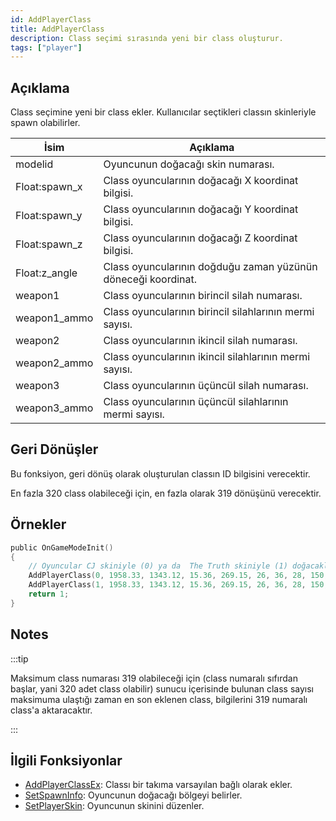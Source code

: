 ```yaml
---
id: AddPlayerClass
title: AddPlayerClass
description: Class seçimi sırasında yeni bir class oluşturur.
tags: ["player"]
---
```


## Açıklama

Class seçimine yeni bir class ekler. Kullanıcılar seçtikleri classın skinleriyle spawn olabilirler.

| İsim          | Açıklama                                                      |
| ------------- | ------------------------------------------------------------- |
| modelid       | Oyuncunun doğacağı skin numarası.                             |
| Float:spawn_x | Class oyuncularının doğacağı X koordinat bilgisi.     		|
| Float:spawn_y | Class oyuncularının doğacağı Y koordinat bilgisi.     		|
| Float:spawn_z | Class oyuncularının doğacağı Z koordinat bilgisi.     		|
| Float:z_angle | Class oyuncularının doğduğu zaman yüzünün döneceği koordinat. |
| weapon1       | Class oyuncularının birincil silah numarası.                  |
| weapon1_ammo  | Class oyuncularının birincil silahlarının mermi sayısı.       |
| weapon2       | Class oyuncularının ikincil silah numarası.                   |
| weapon2_ammo  | Class oyuncularının ikincil silahlarının mermi sayısı.        |
| weapon3       | Class oyuncularının üçüncül silah numarası.                   |
| weapon3_ammo  | Class oyuncularının üçüncül silahlarının mermi sayısı.        |

## Geri Dönüşler

Bu fonksiyon, geri dönüş olarak oluşturulan classın ID bilgisini verecektir.

En fazla 320 class olabileceği için, en fazla olarak 319 dönüşünü verecektir.

## Örnekler

```c
public OnGameModeInit()
{
    // Oyuncular CJ skiniyle (0) ya da  The Truth skiniyle (1) doğacaklar.
    AddPlayerClass(0, 1958.33, 1343.12, 15.36, 269.15, 26, 36, 28, 150, 0, 0); // CJ
    AddPlayerClass(1, 1958.33, 1343.12, 15.36, 269.15, 26, 36, 28, 150, 0, 0); // The Truth
    return 1;
}
```

## Notes

:::tip

Maksimum class numarası 319 olabileceği için (class numaralı sıfırdan başlar, yani 320 adet class olabilir) sunucu içerisinde bulunan class sayısı maksimuma ulaştığı zaman en son eklenen class, bilgilerini 319 numaralı class'a aktaracaktır.

:::

## İlgili Fonksiyonlar

- [AddPlayerClassEx](AddPlayerClassEx.md): Classı bir takıma varsayılan bağlı olarak ekler.
- [SetSpawnInfo](SetSpawnInfo.md): Oyuncunun doğacağı bölgeyi belirler.
- [SetPlayerSkin](SetPlayerSkin.md): Oyuncunun skinini düzenler.
